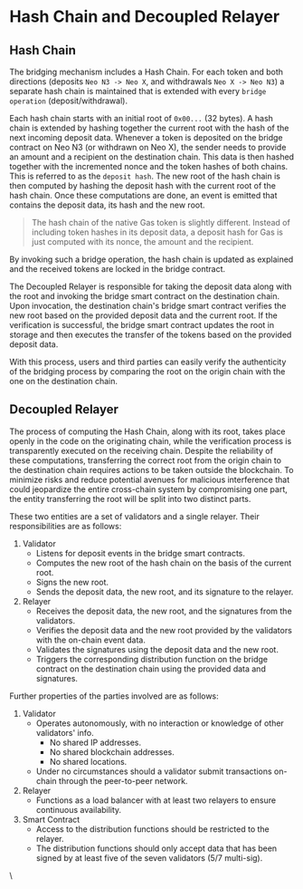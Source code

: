 # Hash Chain and Decoupled Relayer

## Hash Chain

The bridging mechanism includes a Hash Chain. For each token and both directions (deposits `Neo N3 -> Neo X`, and withdrawals `Neo X -> Neo N3`) a separate hash chain is maintained that is extended with every `bridge operation` (deposit/withdrawal).

Each hash chain starts with an initial root of `0x00...` (32 bytes). A hash chain is extended by hashing together the current root with the hash of the next incoming deposit data. Whenever a token is deposited on the bridge contract on Neo N3 (or withdrawn on Neo X), the sender needs to provide an amount and a recipient on the destination chain. This data is then hashed together with the incremented nonce and the token hashes of both chains. This is referred to as the `deposit hash`. The new root of the hash chain is then computed by hashing the deposit hash with the current root of the hash chain. Once these computations are done, an event is emitted that contains the deposit data, its hash and the new root.

> The hash chain of the native Gas token is slightly different. Instead of including token hashes in its deposit data, a deposit hash for Gas is just computed with its nonce, the amount and the recipient.

By invoking such a bridge operation, the hash chain is updated as explained and the received tokens are locked in the bridge contract.

The Decoupled Relayer is responsible for taking the deposit data along with the root and invoking the bridge smart contract on the destination chain. Upon invocation, the destination chain's bridge smart contract verifies the new root based on the provided deposit data and the current root. If the verification is successful, the bridge smart contract updates the root in storage and then executes the transfer of the tokens based on the provided deposit data.

With this process, users and third parties can easily verify the authenticity of the bridging process by comparing the root on the origin chain with the one on the destination chain.

## Decoupled Relayer

The process of computing the Hash Chain, along with its root, takes place openly in the code on the originating chain, while the verification process is transparently executed on the receiving chain. Despite the reliability of these computations, transferring the correct root from the origin chain to the destination chain requires actions to be taken outside the blockchain. To minimize risks and reduce potential avenues for malicious interference that could jeopardize the entire cross-chain system by compromising one part, the entity transferring the root will be split into two distinct parts.

These two entities are a set of validators and a single relayer. Their responsibilities are as follows:

1. Validator
   * Listens for deposit events in the bridge smart contracts.
   * Computes the new root of the hash chain on the basis of the current root.
   * Signs the new root.
   * Sends the deposit data, the new root, and its signature to the relayer.
2. Relayer
   * Receives the deposit data, the new root, and the signatures from the validators.
   * Verifies the deposit data and the new root provided by the validators with the on-chain event data.
   * Validates the signatures using the deposit data and the new root.
   * Triggers the corresponding distribution function on the bridge contract on the destination chain using the provided data and signatures.

Further properties of the parties involved are as follows:

1. Validator
   * Operates autonomously, with no interaction or knowledge of other validators' info.
     * No shared IP addresses.
     * No shared blockchain addresses.
     * No shared locations.
   * Under no circumstances should a validator submit transactions on-chain through the peer-to-peer network.
2. Relayer
   * Functions as a load balancer with at least two relayers to ensure continuous availability.
3. Smart Contract
   * Access to the distribution functions should be restricted to the relayer.
   * The distribution functions should only accept data that has been signed by at least five of the seven validators (5/7 multi-sig).







\
